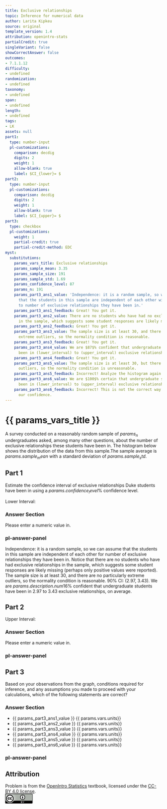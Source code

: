 ```yaml
---
title: Exclusive relationships
topic: Inference for numerical data
author: Larita Kipkeu
source: original
template_version: 1.4
attribution: openintro-stats
partialCredit: true
singleVariant: false
showCorrectAnswer: false
outcomes:
- 7.1.1.12
difficulty:
- undefined
randomization:
- undefined
taxonomy:
- undefined
span:
- undefined
length:
- undefined
tags:
- LK
assets: null
part1:
  type: number-input
  pl-customizations:
    comparison: decdig
    digits: 2
    weight: 1
    allow-blank: true
    label: $CI_{lower}= $
part2:
  type: number-input
  pl-customizations:
    comparison: decdig
    digits: 2
    weight: 1
    allow-blank: true
    label: $CI_{upper}= $
part3:
  type: checkbox
  pl-customizations:
    weight: 1
    partial-credit: true
    partial-credit-method: EDC
myst:
  substitutions:
    params_vars_title: Exclusive relationships
    params_sample_mean: 3.35
    params_sample_size: 191
    params_sample_std: 1.69
    params_confidence_level: 87
    params_n: 191
    params_part3_ans1_value: 'Independence: it is a random sample, so we can assume
      that the students in this sample are independent of each other with respect
      to number of exclusive relationships they have been in.'
    params_part3_ans1_feedback: Great! You got it.
    params_part3_ans2_value: There are no students who have had no exclusive relationships
      in the sample, which suggests some student responses are likely missing
    params_part3_ans2_feedback: Great! You got it.
    params_part3_ans3_value: The sample size is at least 30, and there are no particularly
      extreme outliers, so the normality condition is reasonable.
    params_part3_ans3_feedback: Great! You got it.
    params_part3_ans4_value: We are $87$% confident that undergraduate students have
      been in (lower_interval) to (upper_interval) exclusive relationships, on average.
    params_part3_ans4_feedback: Great! You got it.
    params_part3_ans5_value: The sample size is at least 30, but there are extreme
      outliers, so the normality condition is unreasonable.
    params_part3_ans5_feedback: Incorrect! Analyze the histogram again.
    params_part3_ans6_value: We are $100$% certain that undergraduate students have
      been in (lower_interval) to (upper_interval) exclusive relationships, on average.
    params_part3_ans6_feedback: Incorrect! This is not the correct way of expressing
      our confidence.
---
```

# {{ params_vars_title }}
A survey conducted on a reasonably random sample of ${{params_n}}$ undergraduates asked, among many other questions, about the number of exclusive relationships these students have been in. The histogram below shows the distribution of the data from this sample.The sample average is ${{params.sample_mean}}$ with a standard deviation of ${{params.sample_std}}$.
<pl-figure file-name="figure 1.png" type="dynamic" width="450px"></pl-figure>

## Part 1

Estimate the confidence interval of exclusive relationships Duke students have been in using a ${{params.confidence_level}}$% confidence level.

Lower Interval:

### Answer Section

Please enter a numeric value in.

### pl-answer-panel

Independence: it is a random sample, so we can assume that the students in this sample are independent of each other for number of exclusive relationships they have been in.
Notice that there are no students who have had exclusive relationships in the sample, which suggests some student responses are likely missing (perhaps only positive values were reported).
The sample size is at least 30, and there are no particularly extreme outliers, so the normality condition is reasonable.
90% CI: (2.97, 3.43).
We are ${{ params.description.num16 }}$% confident that undergraduate students have been in 2.97 to 3.43 exclusive relationships, on average.

## Part 2

Upper Interval:

### Answer Section

Please enter a numeric value in.

### pl-answer-panel

## Part 3

Based on your observations from the graph, conditions required for inference, and any assumptions you made to proceed with your calculations, which of the following statements are correct?

### Answer Section

- {{ params_part3_ans1_value }} {{ params.vars.units}}
- {{ params_part3_ans2_value }} {{ params.vars.units}}
- {{ params_part3_ans3_value }} {{ params.vars.units}}
- {{ params_part3_ans4_value }} {{ params.vars.units}}
- {{ params_part3_ans5_value }} {{ params.vars.units}}
- {{ params_part3_ans6_value }} {{ params.vars.units}}

### pl-answer-panel

## Attribution

Problem is from the [OpenIntro Statistics](https://openintro.org/book/os/) textbook, licensed under the [CC-BY 4.0 license](https://creativecommons.org/licenses/by/4.0/).<br>![Image representing the Creative Commons 4.0 BY license.](https://raw.githubusercontent.com/firasm/bits/master/by.png)